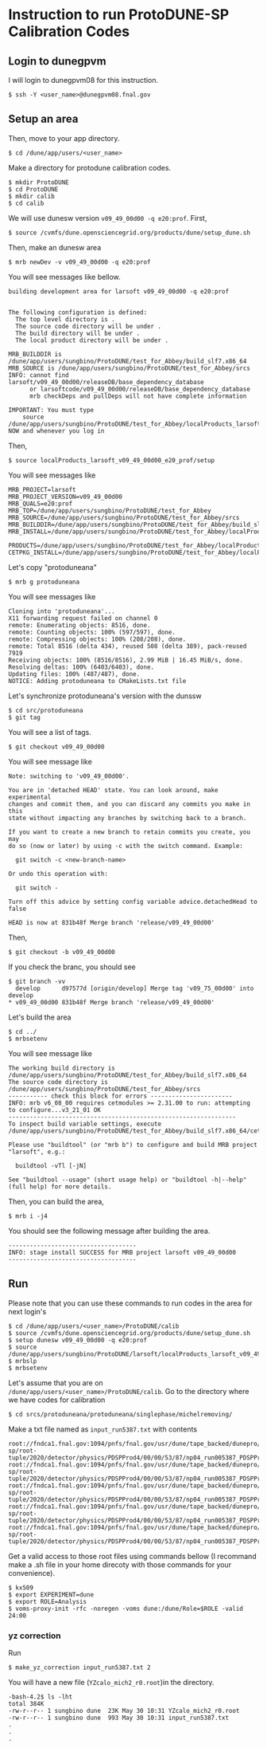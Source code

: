 # Instruction to run ProtoDUNE-SP Calibration Codes
## Login to dunegpvm
I will login to dunegpvm08 for this instruction.
```
$ ssh -Y <user_name>@dunegpvm08.fnal.gov
```

## Setup an area
Then, move to your app directory.
```
$ cd /dune/app/users/<user_name>
```
Make a directory for protodune calibration codes.
```
$ mkdir ProtoDUNE
$ cd ProtoDUNE
$ mkdir calib
$ cd calib
```
We will use dunesw version `v09_49_00d00 -q e20:prof`.
First,
```
$ source /cvmfs/dune.opensciencegrid.org/products/dune/setup_dune.sh
```
Then, make an dunesw area
```
$ mrb newDev -v v09_49_00d00 -q e20:prof
```
You will see messages like bellow.
```
building development area for larsoft v09_49_00d00 -q e20:prof


The following configuration is defined:
  The top level directory is .
  The source code directory will be under .
  The build directory will be under .
  The local product directory will be under .

MRB_BUILDDIR is /dune/app/users/sungbino/ProtoDUNE/test_for_Abbey/build_slf7.x86_64
MRB_SOURCE is /dune/app/users/sungbino/ProtoDUNE/test_for_Abbey/srcs 
INFO: cannot find larsoft/v09_49_00d00/releaseDB/base_dependency_database
      or larsoftcode/v09_49_00d00/releaseDB/base_dependency_database
      mrb checkDeps and pullDeps will not have complete information

IMPORTANT: You must type
    source /dune/app/users/sungbino/ProtoDUNE/test_for_Abbey/localProducts_larsoft_v09_49_00d00_e20_prof/setup
NOW and whenever you log in
```
Then,
```
$ source localProducts_larsoft_v09_49_00d00_e20_prof/setup 
```
You will see messages like
```
MRB_PROJECT=larsoft
MRB_PROJECT_VERSION=v09_49_00d00
MRB_QUALS=e20:prof
MRB_TOP=/dune/app/users/sungbino/ProtoDUNE/test_for_Abbey
MRB_SOURCE=/dune/app/users/sungbino/ProtoDUNE/test_for_Abbey/srcs
MRB_BUILDDIR=/dune/app/users/sungbino/ProtoDUNE/test_for_Abbey/build_slf7.x86_64
MRB_INSTALL=/dune/app/users/sungbino/ProtoDUNE/test_for_Abbey/localProducts_larsoft_v09_49_00d00_e20_prof

PRODUCTS=/dune/app/users/sungbino/ProtoDUNE/test_for_Abbey/localProducts_larsoft_v09_49_00d00_e20_prof:/cvmfs/dune.opensciencegrid.org/products/dune:/cvmfs/larsoft.opensciencegrid.org/products:/cvmfs/larsoft.opensciencegrid.org/packages:/cvmfs/fermilab.opensciencegrid.org/products/common/db/
CETPKG_INSTALL=/dune/app/users/sungbino/ProtoDUNE/test_for_Abbey/localProducts_larsoft_v09_49_00d00_e20_prof
```
Let's copy "protoduneana"
```
$ mrb g protoduneana
```
You will see messages like
```
Cloning into 'protoduneana'...
X11 forwarding request failed on channel 0
remote: Enumerating objects: 8516, done.
remote: Counting objects: 100% (597/597), done.
remote: Compressing objects: 100% (208/208), done.
remote: Total 8516 (delta 434), reused 508 (delta 389), pack-reused 7919
Receiving objects: 100% (8516/8516), 2.99 MiB | 16.45 MiB/s, done.
Resolving deltas: 100% (6403/6403), done.
Updating files: 100% (487/487), done.
NOTICE: Adding protoduneana to CMakeLists.txt file
```
Let's synchronize protoduneana's version with the dunssw
```
$ cd src/protoduneana
$ git tag
```
You will see a list of tags.
```
$ git checkout v09_49_00d00
```
You will see message like
```
Note: switching to 'v09_49_00d00'.

You are in 'detached HEAD' state. You can look around, make experimental
changes and commit them, and you can discard any commits you make in this
state without impacting any branches by switching back to a branch.

If you want to create a new branch to retain commits you create, you may
do so (now or later) by using -c with the switch command. Example:

  git switch -c <new-branch-name>

Or undo this operation with:

  git switch -

Turn off this advice by setting config variable advice.detachedHead to false

HEAD is now at 831b48f Merge branch 'release/v09_49_00d00'
```
Then,
```
$ git checkout -b v09_49_00d00
```
If you check the branc, you should see
```
$ git branch -vv
  develop      d97577d [origin/develop] Merge tag 'v09_75_00d00' into develop
* v09_49_00d00 831b48f Merge branch 'release/v09_49_00d00'
```
Let's build the area
```
$ cd ../
$ mrbsetenv
```
You will see message like
```
The working build directory is /dune/app/users/sungbino/ProtoDUNE/test_for_Abbey/build_slf7.x86_64
The source code directory is /dune/app/users/sungbino/ProtoDUNE/test_for_Abbey/srcs
----------- check this block for errors -----------------------
INFO: mrb v6_08_00 requires cetmodules >= 2.31.00 to run: attempting to configure...v3_21_01 OK
----------------------------------------------------------------
To inspect build variable settings, execute /dune/app/users/sungbino/ProtoDUNE/test_for_Abbey/build_slf7.x86_64/cetpkg_info.sh

Please use "buildtool" (or "mrb b") to configure and build MRB project "larsoft", e.g.:

  buildtool -vTl [-jN]

See "buildtool --usage" (short usage help) or "buildtool -h|--help"
(full help) for more details.
```
Then, you can build the area,
```
$ mrb i -j4
```
You should see the following message after building the area.
```
------------------------------------
INFO: stage install SUCCESS for MRB project larsoft v09_49_00d00
------------------------------------
```

## Run
Please note that you can use these commands to run codes in the area for next login's
```
$ cd /dune/app/users/<user_name>/ProtoDUNE/calib
$ source /cvmfs/dune.opensciencegrid.org/products/dune/setup_dune.sh
$ setup dunesw v09_49_00d00 -q e20:prof
$ source /dune/app/users/sungbino/ProtoDUNE/larsoft/localProducts_larsoft_v09_49_00d00_e20_prof/setup
$ mrbslp
$ mrbsetenv
```

Let's assume that you are on `/dune/app/users/<user_name>/ProtoDUNE/calib`. Go to the directory where we have codes for calibration
```
$ cd srcs/protoduneana/protoduneana/singlephase/michelremoving/
```
Make a txt file named as `input_run5387.txt` with contents
```
root://fndca1.fnal.gov:1094/pnfs/fnal.gov/usr/dune/tape_backed/dunepro/protodune-sp/root-tuple/2020/detector/physics/PDSPProd4/00/00/53/87/np04_run005387_PDSPProd4_michelremoving_merged_0_200.root
root://fndca1.fnal.gov:1094/pnfs/fnal.gov/usr/dune/tape_backed/dunepro/protodune-sp/root-tuple/2020/detector/physics/PDSPProd4/00/00/53/87/np04_run005387_PDSPProd4_michelremoving_merged_200_400.root
root://fndca1.fnal.gov:1094/pnfs/fnal.gov/usr/dune/tape_backed/dunepro/protodune-sp/root-tuple/2020/detector/physics/PDSPProd4/00/00/53/87/np04_run005387_PDSPProd4_michelremoving_merged_400_600.root
root://fndca1.fnal.gov:1094/pnfs/fnal.gov/usr/dune/tape_backed/dunepro/protodune-sp/root-tuple/2020/detector/physics/PDSPProd4/00/00/53/87/np04_run005387_PDSPProd4_michelremoving_merged_600_800.root
root://fndca1.fnal.gov:1094/pnfs/fnal.gov/usr/dune/tape_backed/dunepro/protodune-sp/root-tuple/2020/detector/physics/PDSPProd4/00/00/53/87/np04_run005387_PDSPProd4_michelremoving_merged_800_950.root
```

Get a valid access to those root files using commands bellow (I recommand make a .sh file in your home direcoty with those commands for your convenience).
```
$ kx509
$ export EXPERIMENT=dune
$ export ROLE=Analysis
$ voms-proxy-init -rfc -noregen -voms dune:/dune/Role=$ROLE -valid 24:00
```

### yz correction
Run
```
$ make_yz_correction input_run5387.txt 2
```
You will have a new file (`YZcalo_mich2_r0.root`)in the directory.
```
-bash-4.2$ ls -lht
total 384K
-rw-r--r-- 1 sungbino dune  23K May 30 10:31 YZcalo_mich2_r0.root
-rw-r--r-- 1 sungbino dune  993 May 30 10:31 input_run5387.txt
.
.
.
```

